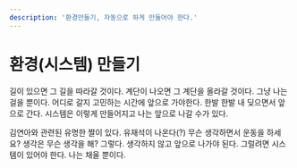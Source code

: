 ```yaml
---
description: '환경만들기, 자동으로 하게 만들어야 한다.'
---
```


# 환경(시스템) 만들기

길이 있으면 그 길을 따라갈 것이다. 계단이 나오면 그 계단을 올라갈 것이다. 그냥 나는 걸을 뿐이다. 어디로 갈지 고민하는 시간에 앞으로 가야한다. 한발 한발 내 딪으면서 앞으로 간다. 시스템은 이렇게 만들어지고 나는 앞으로 나갈 수가 있다.

김연아와 관련된 유명한 짤이 있다. 유재석이 나온다\(?\) 무슨 생각하면서 운동을 하세요? 생각은 무슨 생각을 해? 그렇다. 생각하지 않고 앞으로 나가야 된다. 그럴려면 시스템이 있어야 한다. 나는 채울 뿐이다.

